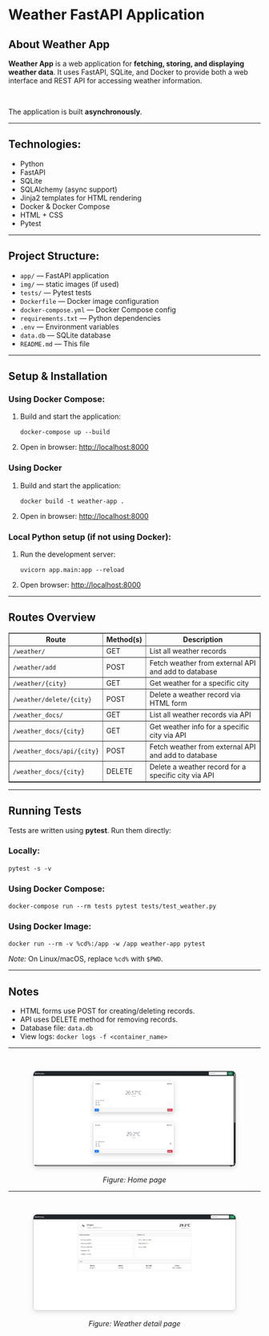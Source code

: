 <h1>Weather FastAPI Application</h1>

<h2>About Weather App</h2>
<p><strong>Weather App</strong> is a web application for <strong>fetching, storing, and displaying weather data</strong>. 
It uses FastAPI, SQLite, and Docker to provide both a web interface and REST API for accessing weather information.</p>
<br>
<p>The application is built <strong>asynchronously</strong>.</p>

<hr>

<h2>Technologies:</h2>
<ul>
  <li>Python</li>
  <li>FastAPI</li>
  <li>SQLite</li>
  <li>SQLAlchemy (async support)</li>
  <li>Jinja2 templates for HTML rendering</li>
  <li>Docker & Docker Compose</li>
  <li>HTML + CSS</li>
  <li>Pytest</li>
</ul>

<hr>

<h2>Project Structure:</h2>
<ul>
  <li><code>app/</code> — FastAPI application</li>
  <li><code>img/</code> — static images (if used)</li>
  <li><code>tests/</code> — Pytest tests</li>
  <li><code>Dockerfile</code> — Docker image configuration</li>
  <li><code>docker-compose.yml</code> — Docker Compose config</li>
  <li><code>requirements.txt</code> — Python dependencies</li>
  <li><code>.env</code> — Environment variables</li>
  <li><code>data.db</code> — SQLite database</li>
  <li><code>README.md</code> — This file</li>
</ul>

<hr>

<h2>Setup & Installation</h2>
<h3>Using Docker Compose:</h3>
<ol>
  <li>Build and start the application:
    <pre><code>docker-compose up --build</code></pre>
  </li>
  <li>Open in browser: <a href="http://localhost:8000">http://localhost:8000</a></li>
</ol>

<h3>Using Docker</h3>
<ol>
  <li>Build and start the application:
    <pre><code>docker build -t weather-app .</code></pre>
  </li>
  <li>Open in browser: <a href="http://localhost:8000">http://localhost:8000</a></li>
</ol>

<h3>Local Python setup (if not using Docker):</h3>
<ol>
  <li>Run the development server:
    <pre><code>uvicorn app.main:app --reload</code></pre>
  </li>
  <li>Open browser: <a href="http://localhost:8000">http://localhost:8000</a></li>
</ol>

<hr>
<h2>Routes Overview</h2>
<table border="1" cellpadding="5" cellspacing="0">
  <tr>
    <th>Route</th>
    <th>Method(s)</th>
    <th>Description</th>
  </tr>

  <tr>
    <td><code>/weather/</code></td>
    <td>GET</td>
    <td>List all weather records</td>
  </tr>
  <tr>
    <td><code>/weather/add</code></td>
    <td>POST</td>
    <td>Fetch weather from external API and add to database</td>
  </tr>
  <tr>
    <td><code>/weather/{city}</code></td>
    <td>GET</td>
    <td>Get weather for a specific city</td>
  </tr>
  <tr>
    <td><code>/weather/delete/{city}</code></td>
    <td>POST</td>
    <td>Delete a weather record via HTML form</td>
  </tr>

  <tr>
    <td><code>/weather_docs/</code></td>
    <td>GET</td>
    <td>List all weather records via API</td>
  </tr>
  <tr>
    <td><code>/weather_docs/{city}</code></td>
    <td>GET</td>
    <td>Get weather info for a specific city via API</td>
  </tr>
  <tr>
    <td><code>/weather_docs/api/{city}</code></td>
    <td>POST</td>
    <td>Fetch weather from external API and add to database</td>
  </tr>
  <tr>
    <td><code>/weather_docs/{city}</code></td>
    <td>DELETE</td>
    <td>Delete a weather record for a specific city via API</td>
  </tr>
</table>


<hr>

<h2>Running Tests</h2>
<p>Tests are written using <strong>pytest</strong>. Run them directly:</p>

<h3>Locally:</h3>
<pre><code>pytest -s -v
</code></pre>

<h3>Using Docker Compose:</h3>
<pre><code>docker-compose run --rm tests pytest tests/test_weather.py
</code></pre>

<h3>Using Docker Image:</h3>
<pre><code>docker run --rm -v %cd%:/app -w /app weather-app pytest
</code></pre>
<p><em>Note:</em> On Linux/macOS, replace <code>%cd%</code> with <code>$PWD</code>.</p>

<hr>

<h2>Notes</h2>
<ul>
  <li>HTML forms use POST for creating/deleting records.</li>
  <li>API uses DELETE method for removing records.</li>
  <li>Database file: <code>data.db</code></li>
  <li>View logs: <code>docker logs -f &lt;container_name&gt;</code></li>
</ul>

<hr>
<br>
<p style="text-align:center">
    <img src="img/homme.png" alt="Home" style="max-width:80%; border:1px solid #ccc; border-radius:8px; box-shadow:0 4px 10px rgba(0,0,0,0.1);">
</p>
<p style="text-align:center"><em>Figure: Home page</em></p>

<hr>
<br>
<p style="text-align:center">
    <img src="img/weather_info.png" alt="Home" style="max-width:80%; border:1px solid #ccc; border-radius:8px; box-shadow:0 4px 10px rgba(0,0,0,0.1);">
</p>
<p style="text-align:center"><em>Figure: Weather detail page</em></p>
